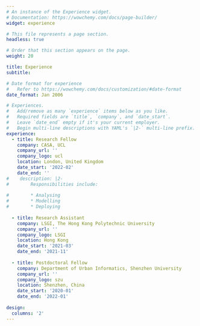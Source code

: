 ```yaml
---
# An instance of the Experience widget.
# Documentation: https://wowchemy.com/docs/page-builder/
widget: experience

# This file represents a page section.
headless: true

# Order that this section appears on the page.
weight: 20

title: Experience
subtitle:

# Date format for experience
#   Refer to https://wowchemy.com/docs/customization/#date-format
date_format: Jan 2006

# Experiences.
#   Add/remove as many `experience` items below as you like.
#   Required fields are `title`, `company`, and `date_start`.
#   Leave `date_end` empty if it's your current employer.
#   Begin multi-line descriptions with YAML's `|2-` multi-line prefix.
experience:
  - title: Research Fellow
    company: CASA, UCL
    company_url: ''
    company_logo: ucl
    location: London, United Kingdom
    date_start: '2022-02'
    date_end: ''
#    description: |2-
#        Responsibilities include:
        
#        * Analysing
#        * Modelling
#        * Deploying
        
  - title: Research Assistant
    company: LSGI, The Hong Kong Polytechnic University
    company_url: ''
    company_logo: LSGI
    location: Hong Kong
    date_start: '2021-03'
    date_end: '2021-11'
    
  - title: Postdoctoral Fellow
    company: Department of Urban Informatics, Shenzhen University
    company_url: ''
    company_logo: szu
    location: Shenzhen, China
    date_start: '2020-01'
    date_end: '2022-01'
 
design:
  columns: '2'
---
```


